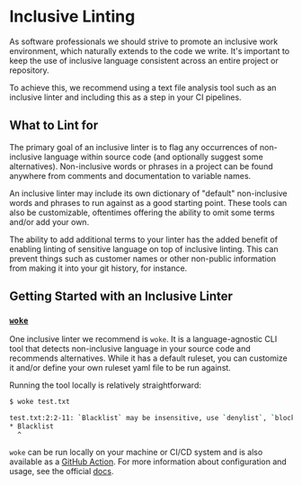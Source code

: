 # Inclusive Linting

As software professionals we should strive to promote an inclusive work environment, which naturally extends to the code we write. It's important to keep the use of inclusive language consistent across an entire project or repository.

To achieve this, we recommend using a text file analysis tool such as an inclusive linter and including this as a step in your CI pipelines.

## What to Lint for

The primary goal of an inclusive linter is to flag any occurrences of non-inclusive language within source code (and optionally suggest some alternatives). Non-inclusive words or phrases in a project can be found anywhere from comments and documentation to variable names.

An inclusive linter may include its own dictionary of "default" non-inclusive words and phrases to run against as a good starting point. These tools can also be customizable, oftentimes offering the ability to omit some terms and/or add your own.

The ability to add additional terms to your linter has the added benefit of enabling linting of sensitive language on top of inclusive linting. This can prevent things such as customer names or other non-public information from making it into your git history, for instance.

## Getting Started with an Inclusive Linter

### [`woke`]

One inclusive linter we recommend is `woke`. It is a language-agnostic CLI tool that detects non-inclusive language in your source code and recommends alternatives. While it has a default ruleset, you can customize it and/or define your own ruleset yaml file to be run against.

Running the tool locally is relatively straightforward:

```sh
$ woke test.txt

test.txt:2:2-11: `Blacklist` may be insensitive, use `denylist`, `blocklist` instead (warning)
* Blacklist
  ^
```

`woke` can be run locally on your machine or CI/CD system and is also available as a [GitHub Action]. For more information about configuration and usage, see the official [docs].

[`woke`]: https://github.com/get-woke/woke
[GitHub Action]: https://github.com/marketplace/actions/run-woke
[docs]: https://docs.getwoke.tech/
